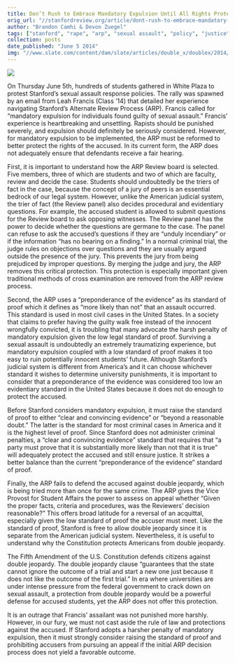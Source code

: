```yaml
---
title: Don’t Rush to Embrace Mandatory Expulsion Until All Rights Protected
orig_url: "//stanfordreview.org/article/dont-rush-to-embrace-mandatory-expulsion/"
author: "Brandon Camhi & Devon Zuegel"
tags: ["stanford", "rape", "arp", "sexual assault", "policy", "justice"]
collection: posts
date_published: "June 5 2014"
img: "//www.slate.com/content/dam/slate/articles/double_x/doublex/2014/06/140606_DX_StanfordIX.jpg.CROP.promo-mediumlarge.jpg"
---
```


![](//www.slate.com/content/dam/slate/articles/double_x/doublex/2014/06/140606_DX_StanfordIX.jpg.CROP.promo-mediumlarge.jpg)

On Thursday June 5th, hundreds of students gathered in White Plaza to protest Stanford’s sexual assault response policies. The rally was spawned by an email from Leah Francis (Class ’14) that detailed her experience navigating Stanford’s Alternate Review Process (ARP). Francis called for “mandatory expulsion for individuals found guilty of sexual assault.” Francis’ experience is heartbreaking and unsettling. Rapists should be punished severely, and expulsion should definitely be seriously considered. However, for mandatory expulsion to be implemented, the ARP must be reformed to better protect the rights of the accused. In its current form, the ARP does not adequately ensure that defendants receive a fair hearing.

First, it is important to understand how the ARP Review board is selected. Five members, three of which are students and two of which are faculty, review and decide the case. Students should undoubtedly be the triers of fact in the case, because the concept of a jury of peers is an essential bedrock of our legal system. However, unlike the American judicial system, the trier of fact (the Review panel) also decides procedural and evidentiary questions. For example, the accused student is allowed to submit questions for the Review board to ask opposing witnesses. The Review panel has the power to decide whether the questions are germane to the case. The panel can refuse to ask the accused’s questions if they are “unduly incendiary” or if the information “has no bearing on a finding.” In a normal criminal trial, the judge rules on objections over questions and they are usually argued outside the presence of the jury. This prevents the jury from being prejudiced by improper questions. By merging the judge and jury, the ARP removes this critical protection. This protection is especially important given traditional methods of cross examination are removed from the ARP review process.

Second, the ARP uses a “preponderance of the evidence” as its standard of proof which it defines as “more likely than not” that an assault occurred. This standard is used in most civil cases in the United States. In a society that claims to prefer having the guilty walk free instead of the innocent wrongfully convicted, it is troubling that many advocate the harsh penalty of mandatory expulsion given the low legal standard of proof. Surviving a sexual assault is undoubtedly an extremely traumatizing experience, but mandatory expulsion coupled with a low standard of proof makes it too easy to ruin potentially innocent students’ future. Although Stanford’s judicial system is different from America’s and it can choose whichever standard it wishes to determine university punishments, it is important to consider that a preponderance of the evidence was considered too low an evidentiary standard in the United States because it does not do enough to protect the accused.

Before Stanford considers mandatory expulsion, it must raise the standard of proof to either “clear and convincing evidence” or “beyond a reasonable doubt.” The latter is the standard for most criminal cases in America and it is the highest level of proof. Since Stanford does not administer criminal penalties, a “clear and convincing evidence” standard that requires that “a party must prove that it is substantially more likely than not that it is true” will adequately protect the accused and still ensure justice. It strikes a better balance than the current “preponderance of the evidence” standard of proof.

Finally, the ARP fails to defend the accused against double jeopardy, which is being tried more than once for the same crime. The ARP gives the Vice Provost for Student Affairs the power to assess on appeal whether “Given the proper facts, criteria and procedures, was the Reviewers’ decision reasonable?” This offers broad latitude for a reversal of an acquittal, especially given the low standard of proof the accuser must meet. Like the standard of proof, Stanford is free to allow double jeopardy since it is separate from the American judicial system. Nevertheless, it is useful to understand why the Constitution protects Americans from double jeopardy.

The Fifth Amendment of the U.S. Constitution defends citizens against double jeopardy. The double jeopardy clause “guarantees that the state cannot ignore the outcome of a trial and start a new one just because it does not like the outcome of the first trial.” In era where universities are under intense pressure from the federal government to crack down on sexual assault, a protection from double jeopardy would be a powerful defense for accused students, yet the ARP does not offer this protection.

It is an outrage that Francis’ assailant was not punished more harshly. However, in our fury, we must not cast aside the rule of law and protections against the accused. If Stanford adopts a harsher penalty of mandatory expulsion, then it must strongly consider raising the standard of proof and prohibiting accusers from pursuing an appeal if the initial ARP decision process does not yield a favorable outcome.

 

